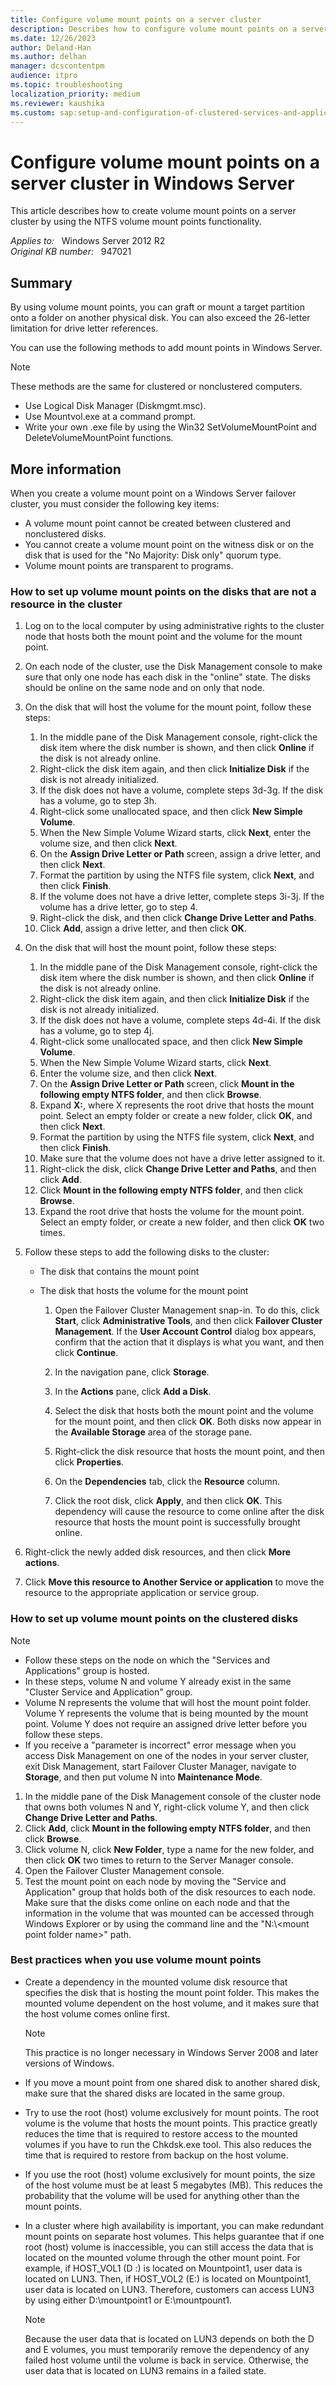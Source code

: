 ```yaml
---
title: Configure volume mount points on a server cluster
description: Describes how to configure volume mount points on a server cluster.
ms.date: 12/26/2023
author: Deland-Han
ms.author: delhan
manager: dcscontentpm
audience: itpro
ms.topic: troubleshooting
localization_priority: medium
ms.reviewer: kaushika
ms.custom: sap:setup-and-configuration-of-clustered-services-and-applications, csstroubleshoot
---
```

# Configure volume mount points on a server cluster in Windows Server

This article describes how to create volume mount points on a server cluster by using the NTFS volume mount points functionality.

_Applies to:_ &nbsp; Windows Server 2012 R2  
_Original KB number:_ &nbsp; 947021

## Summary

By using volume mount points, you can graft or mount a target partition onto a folder on another physical disk. You can also exceed the 26-letter limitation for drive letter references.

You can use the following methods to add mount points in Windows Server.

> [!NOTE]
> These methods are the same for clustered or nonclustered computers.  
>
> - Use Logical Disk Manager (Diskmgmt.msc).
> - Use Mountvol.exe at a command prompt.
> - Write your own .exe file by using the Win32 SetVolumeMountPoint and DeleteVolumeMountPoint functions.

## More information

When you create a volume mount point on a Windows Server failover cluster, you must consider the following key items:  

- A volume mount point cannot be created between clustered and nonclustered disks.
- You cannot create a volume mount point on the witness disk or on the disk that is used for the "No Majority: Disk only" quorum type.
- Volume mount points are transparent to programs.

### How to set up volume mount points on the disks that are not a resource in the cluster

1. Log on to the local computer by using administrative rights to the cluster node that hosts both the mount point and the volume for the mount point.
2. On each node of the cluster, use the Disk Management console to make sure that only one node has each disk in the "online" state. The disks should be online on the same node and on only that node.
3. On the disk that will host the volume for the mount point, follow these steps:  

      1. In the middle pane of the Disk Management console, right-click the disk item where the disk number is shown, and then click **Online** if the disk is not already online.
      2. Right-click the disk item again, and then click **Initialize Disk** if the disk is not already initialized.
      3. If the disk does not have a volume, complete steps 3d-3g. If the disk has a volume, go to step 3h.
      4. Right-click some unallocated space, and then click **New Simple Volume**.
      5. When the New Simple Volume Wizard starts, click **Next**, enter the volume size, and then click **Next**.
      6. On the **Assign Drive Letter or Path** screen, assign a drive letter, and then click **Next**.
      7. Format the partition by using the NTFS file system, click **Next**, and then click **Finish**.
      8. If the volume does not have a drive letter, complete steps 3i-3j. If the volume has a drive letter, go to step 4.
      9. Right-click the disk, and then click **Change Drive Letter and Paths**.
      10. Click **Add**, assign a drive letter, and then click **OK**.
4. On the disk that will host the mount point, follow these steps:  

      1. In the middle pane of the Disk Management console, right-click the disk item where the disk number is shown, and then click **Online** if the disk is not already online.
      2. Right-click the disk item again, and then click **Initialize Disk** if the disk is not already initialized.
      3. If the disk does not have a volume, complete steps 4d-4i. If the disk has a volume, go to step 4j.
      4. Right-click some unallocated space, and then click **New Simple Volume**.
      5. When the New Simple Volume Wizard starts, click **Next**.
      6. Enter the volume size, and then click **Next**.
      7. On the **Assign Drive Letter or Path** screen, click **Mount in the following empty NTFS folder**, and then click **Browse**.
      8. Expand **X:**, where X represents the root drive that hosts the mount point. Select an empty folder or create a new folder, click **OK**, and then click **Next**.
      9. Format the partition by using the NTFS file system, click **Next**, and then click **Finish**.
      10. Make sure that the volume does not have a drive letter assigned to it.
      11. Right-click the disk, click **Change Drive Letter and Paths**, and then click **Add**.
      12. Click **Mount in the following empty NTFS folder**, and then click **Browse**.
      13. Expand the root drive that hosts the volume for the mount point. Select an empty folder, or create a new folder, and then click **OK** two times.  

5. Follow these steps to add the following disks to the cluster:
   - The disk that contains the mount point
   - The disk that hosts the volume for the mount point  

      1. Open the Failover Cluster Management snap-in. To do this, click **Start**, click **Administrative Tools**, and then click **Failover Cluster Management**. If the **User Account Control** dialog box appears, confirm that the action that it displays is what you want, and then click **Continue**.
      2. In the navigation pane, click **Storage**.
      3. In the **Actions** pane, click **Add a Disk**.
      4. Select the disk that hosts both the mount point and the volume for the mount point, and then click **OK**. Both disks now appear in the **Available Storage** area of the storage pane.
      5. Right-click the disk resource that hosts the mount point, and then click **Properties**.

      6. On the **Dependencies** tab, click the **Resource** column.
      7. Click the root disk, click **Apply**, and then click **OK**. This dependency will cause the resource to come online after the disk resource that hosts the mount point is successfully brought online.

6. Right-click the newly added disk resources, and then click **More actions**.
7. Click **Move this resource to Another Service or application** to move the resource to the appropriate application or service group.

### How to set up volume mount points on the clustered disks

> [!NOTE]  
>
> - Follow these steps on the node on which the "Services and Applications" group is hosted.
> - In these steps, volume N and volume Y already exist in the same "Cluster Service and Application" group.
> - Volume N represents the volume that will host the mount point folder. Volume Y represents the volume that is being mounted by the mount point. Volume Y does not require an assigned drive letter before you follow these steps.
> - If you receive a "parameter is incorrect" error message when you access Disk Management on one of the nodes in your server cluster, exit Disk Management, start Failover Cluster Manager, navigate to **Storage**, and then put volume N into **Maintenance Mode**.  

1. In the middle pane of the Disk Management console of the cluster node that owns both volumes N and Y, right-click volume Y, and then click **Change Drive Letter and Paths**.
2. Click **Add**, click **Mount in the following empty NTFS folder**, and then click **Browse**.
3. Click volume N, click **New Folder**, type a name for the new folder, and then click **OK** two times to return to the Server Manager console.
4. Open the Failover Cluster Management console.
5. Test the mount point on each node by moving the "Service and Application" group that holds both of the disk resources to each node. Make sure that the disks come online on each node and that the information in the volume that was mounted can be accessed through Windows Explorer or by using the command line and the "N:\\\<mount point folder name>" path.

### Best practices when you use volume mount points

- Create a dependency in the mounted volume disk resource that specifies the disk that is hosting the mount point folder. This makes the mounted volume dependent on the host volume, and it makes sure that the host volume comes online first.

    > [!NOTE]
    > This practice is no longer necessary in Windows Server 2008 and later versions of Windows.  

- If you move a mount point from one shared disk to another shared disk, make sure that the shared disks are located in the same group.
- Try to use the root (host) volume exclusively for mount points. The root volume is the volume that hosts the mount points. This practice greatly reduces the time that is required to restore access to the mounted volumes if you have to run the Chkdsk.exe tool. This also reduces the time that is required to restore from backup on the host volume.
- If you use the root (host) volume exclusively for mount points, the size of the host volume must be at least 5 megabytes (MB). This reduces the probability that the volume will be used for anything other than the mount points.
- In a cluster where high availability is important, you can make redundant mount points on separate host volumes. This helps guarantee that if one root (host) volume is inaccessible, you can still access the data that is located on the mounted volume through the other mount point. For example, if HOST_VOL1 (D :) is located on Mountpoint1, user data is located on LUN3. Then, if HOST_VOL2 (E:) is located on Mountpoint1, user data is located on LUN3. Therefore, customers can access LUN3 by using either D:\\mountpoint1 or E:\\mountpount1.

    > [!NOTE]
    > Because the user data that is located on LUN3 depends on both the D and E volumes, you must temporarily remove the dependency of any failed host volume until the volume is back in service. Otherwise, the user data that is located on LUN3 remains in a failed state.
